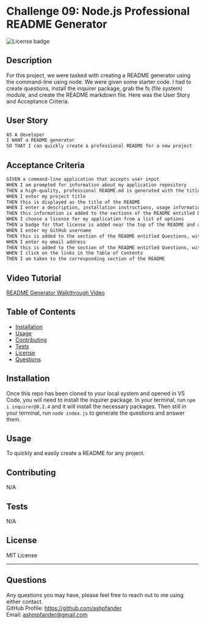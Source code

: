 # Challenge 09: Node.js Professional README Generator
  ![License badge](https://img.shields.io/badge/license-MIT_License-blue)

  ## Description

  For this project, we were tasked with creating a README generator using the command-line using node. We were given some starter code. I had to create questions, install the inquirer package, grab the fs (file system) module, and create the README markdown file. Here was the User Story and Acceptance Criteria.

  ## User Story

  ```md
  AS A developer
  I WANT a README generator
  SO THAT I can quickly create a professional README for a new project
  ```

  ## Acceptance Criteria

  ```md
  GIVEN a command-line application that accepts user input
  WHEN I am prompted for information about my application repository
  THEN a high-quality, professional README.md is generated with the title of my project and sections entitled Description, Table of Contents, Installation, Usage, License, Contributing, Tests, and Questions
  WHEN I enter my project title
  THEN this is displayed as the title of the README
  WHEN I enter a description, installation instructions, usage information, contribution guidelines, and test instructions
  THEN this information is added to the sections of the README entitled Description, Installation, Usage, Contributing, and Tests
  WHEN I choose a license for my application from a list of options
  THEN a badge for that license is added near the top of the README and a notice is added to the section of the README entitled License that explains which license the application is covered under
  WHEN I enter my GitHub username
  THEN this is added to the section of the README entitled Questions, with a link to my GitHub profile
  WHEN I enter my email address
  THEN this is added to the section of the README entitled Questions, with instructions on how to reach me with additional questions
  WHEN I click on the links in the Table of Contents
  THEN I am taken to the corresponding section of the README
  ```

  ## Video Tutorial

  [README Generator Walkthrough Video](./README-generator-walkthrough.webm)

  ## Table of Contents

  - [Installation](#installation)
  - [Usage](#usage)
  - [Contributing](#contributing)
  - [Tests](#tests)
  - [License](#license)
  - [Questions](#questions)

  ## Installation

  Once this repo has been cloned to your local system and opened in VS Code, you will need to install the inquirer package. In your terminal, run `npm i inquirer@8.2.4` and it will install the necessary packages. Then still in your terminal, run `node index.js` to generate the questions and answer them.

  ## Usage

  To quickly and easily create a README for any project.

  ## Contributing

  N/A

  ## Tests

  N/A

  ## License
  MIT License

  ---

  ## Questions

  Any questions you may have, please feel free to reach out to me using either contact.<br>
  GitHub Profile: https://github.com/ashpfander<br>
  Email: ashmpfander@gmail.com
